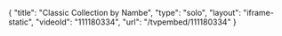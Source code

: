 {
    "title": "Classic Collection by Nambe",
    "type": "solo",
    "layout": "iframe-static",
    "videoId": "111180334",
    "url": "\/tvpembed\/111180334"
}